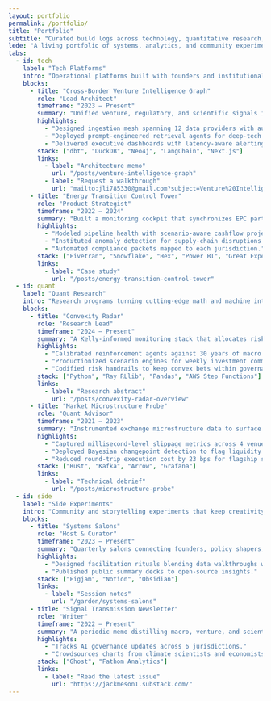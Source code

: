 ```yaml
---
layout: portfolio
permalink: /portfolio/
title: "Portfolio"
subtitle: "Curated build logs across technology, quantitative research, and experimental work"
lede: "A living portfolio of systems, analytics, and community experiments that compound signal across capital markets and climate-positive ventures."
tabs:
  - id: tech
    label: "Tech Platforms"
    intro: "Operational platforms built with founders and institutional operators to translate market noise into live intelligence."
    blocks:
      - title: "Cross-Border Venture Intelligence Graph"
        role: "Lead Architect"
        timeframe: "2023 — Present"
        summary: "Unified venture, regulatory, and scientific signals into a single knowledge graph powering weekly investment committees across APAC."
        highlights:
          - "Designed ingestion mesh spanning 12 data providers with automated quality scoring."
          - "Deployed prompt-engineered retrieval agents for deep-tech scouting." 
          - "Delivered executive dashboards with latency-aware alerting for policy changes."
        stack: ["dbt", "DuckDB", "Neo4j", "LangChain", "Next.js"]
        links:
          - label: "Architecture memo"
            url: "/posts/venture-intelligence-graph"
          - label: "Request a walkthrough"
            url: "mailto:jli785330@gmail.com?subject=Venture%20Intelligence%20Graph%20Walkthrough"
      - title: "Energy Transition Control Tower"
        role: "Product Strategist"
        timeframe: "2022 — 2024"
        summary: "Built a monitoring cockpit that synchronizes EPC partners, financiers, and regulators for large-scale solar deployments."
        highlights:
          - "Modeled pipeline health with scenario-aware cashflow projections."
          - "Instituted anomaly detection for supply-chain disruptions using satellite telemetry."
          - "Automated compliance packets mapped to each jurisdiction."
        stack: ["Fivetran", "Snowflake", "Hex", "Power BI", "Great Expectations"]
        links:
          - label: "Case study"
            url: "/posts/energy-transition-control-tower"
  - id: quant
    label: "Quant Research"
    intro: "Research programs turning cutting-edge math and machine intelligence into resilient trading playbooks."
    blocks:
      - title: "Convexity Radar"
        role: "Research Lead"
        timeframe: "2024 — Present"
        summary: "A Kelly-informed monitoring stack that allocates risk across global macro regimes using reinforcement learning stress tests."
        highlights:
          - "Calibrated reinforcement agents against 30 years of macro shocks."
          - "Productionized scenario engines for weekly investment committees."
          - "Codified risk handrails to keep convex bets within governance."
        stack: ["Python", "Ray RLlib", "Pandas", "AWS Step Functions"]
        links:
          - label: "Research abstract"
            url: "/posts/convexity-radar-overview"
      - title: "Market Microstructure Probe"
        role: "Quant Advisor"
        timeframe: "2021 — 2023"
        summary: "Instrumented exchange microstructure data to surface latency arbitrage windows for algorithmic desks."
        highlights:
          - "Captured millisecond-level slippage metrics across 4 venues."
          - "Deployed Bayesian changepoint detection to flag liquidity regime shifts."
          - "Reduced round-trip execution cost by 23 bps for flagship strategy."
        stack: ["Rust", "Kafka", "Arrow", "Grafana"]
        links:
          - label: "Technical debrief"
            url: "/posts/microstructure-probe"
  - id: side
    label: "Side Experiments"
    intro: "Community and storytelling experiments that keep creativity sharp and cross-pollinate ideas."
    blocks:
      - title: "Systems Salons"
        role: "Host & Curator"
        timeframe: "2023 — Present"
        summary: "Quarterly salons connecting founders, policy shapers, and researchers exploring antifragility, climate, and AI governance."
        highlights:
          - "Designed facilitation rituals blending data walkthroughs with speculative futures."
          - "Published public summary decks to open-source insights."
        stack: ["Figjam", "Notion", "Obsidian"]
        links:
          - label: "Session notes"
            url: "/garden/systems-salons"
      - title: "Signal Transmission Newsletter"
        role: "Writer"
        timeframe: "2022 — Present"
        summary: "A periodic memo distilling macro, venture, and scientific signals into boardroom-ready briefs."
        highlights:
          - "Tracks AI governance updates across 6 jurisdictions."
          - "Crowdsources charts from climate scientists and economists."
        stack: ["Ghost", "Fathom Analytics"]
        links:
          - label: "Read the latest issue"
            url: "https://jackmeson1.substack.com/"
---
```

